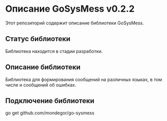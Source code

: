 # Описание GoSysMess v0.2.2
Этот репозиторий содержит описание библиотеки GoSysMess.

## Статус библиотеки
Библиотека находится в стадии разработки.

## Описание библиотеки
Библиотека для формирования сообщений на различных языках, в том числе и сообщений об ошибках.

## Подключение библиотеки
go get github.com/mondegor/go-sysmess
